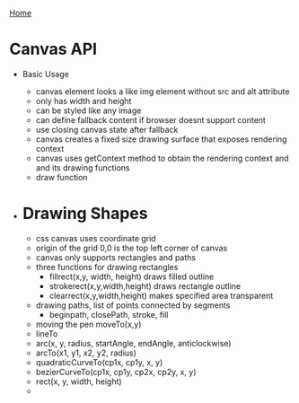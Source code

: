 [Home](README.md)

# Canvas API
- Basic Usage
  - canvas element looks a like img element without src and alt attribute
  - only has width and height
  - can be styled like any image
  - can define fallback content if browser doesnt support content
  - use closing canvas state after fallback
  - canvas creates a fixed size drawing surface that exposes rendering context
  - canvas uses getContext method to obtain the rendering context and and its drawing functions
  - draw function

- # Drawing Shapes
  - css canvas uses coordinate grid
  - origin of the grid 0,0 is the top left corner of canvas
  - canvas only supports rectangles and paths
  - three functions for drawing rectangles
    - fillrect(x,y, width, height) draws filled outline
    - strokerect(x,y,width,height) draws rectangle outline
    - clearrect(x,y,width,height) makes specified area transparent
  - drawing paths, list of points connected by segments
    - beginpath, closePath, stroke, fill
  - moving the pen moveTo(x,y)
  - lineTo
  - arc(x, y, radius, startAngle, endAngle, anticlockwise)
  - arcTo(x1, y1, x2, y2, radius)
  - quadraticCurveTo(cp1x, cp1y, x, y)
  - bezierCurveTo(cp1x, cp1y, cp2x, cp2y, x, y)
  - rect(x, y, width, height)
  - 